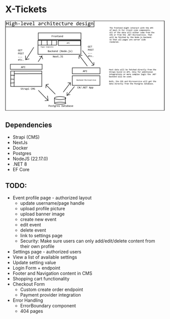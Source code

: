 ﻿# X-Tickets

![High-Level Architecture Design](/architecture-design.jpg)

## Dependencies
- Strapi (CMS)
- NextJs
- Docker
- Postgres
- NodeJS (22.17.0)
- .NET 8
- EF Core 

## TODO: 
- Event profile page - authorized layout
    - update username/page handle
    - upload profile picture 
    - upload banner image
    - create new event
    - edit event 
    - delete event
    - link to settings page
    - Security: Make sure users can only add/edit/delete content from their own profile
- Settings page - authorized users
 - View a list of available settings
 - Update setting value
- Login Form + endpoint
- Footer and Navigation content in CMS
- Shopping cart functionality
- Checkout Form
    - Custom create order endpoint
    - Payment provider integration
- Error Handling
    - ErrorBoundary component
    - 404 pages